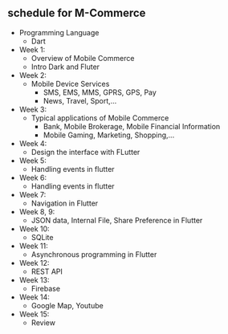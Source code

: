 ## schedule for M-Commerce

* Programming Language
	* Dart
* Week 1: 
  * Overview of Mobile Commerce
  * Intro Dark and Fluter
* Week 2: 
  * Mobile Device Services
    * SMS, EMS, MMS, GPRS, GPS, Pay
    * News, Travel, Sport,... 
* Week 3: 
  * Typical applications of Mobile Commerce
    * Bank, Mobile Brokerage, Mobile Financial Information
    * Mobile Gaming, Marketing, Shopping,...
* Week 4: 
  * Design the interface with FLutter
* Week 5: 
  * Handling events in flutter
* Week 6: 
  * Handling events in flutter
* Week 7: 
  * Navigation in Flutter
* Week 8, 9: 
  * JSON data, Internal File, Share Preference in Flutter
* Week 10: 
  * SQLite
* Week 11: 
  * Asynchronous programming in Flutter
* Week 12: 
  * REST API
* Week 13: 
  * Firebase
* Week 14: 
  * Google Map, Youtube
* Week 15: 
  * Review
